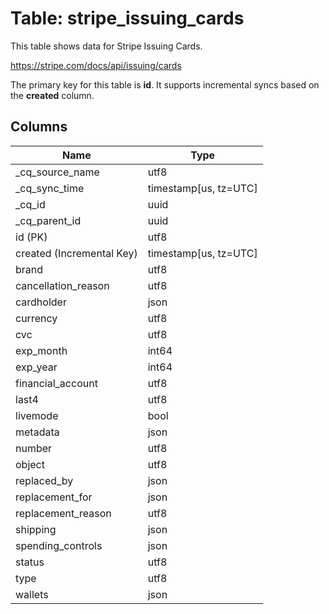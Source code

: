 # Table: stripe_issuing_cards

This table shows data for Stripe Issuing Cards.

https://stripe.com/docs/api/issuing/cards

The primary key for this table is **id**.
It supports incremental syncs based on the **created** column.

## Columns

| Name          | Type          |
| ------------- | ------------- |
|_cq_source_name|utf8|
|_cq_sync_time|timestamp[us, tz=UTC]|
|_cq_id|uuid|
|_cq_parent_id|uuid|
|id (PK)|utf8|
|created (Incremental Key)|timestamp[us, tz=UTC]|
|brand|utf8|
|cancellation_reason|utf8|
|cardholder|json|
|currency|utf8|
|cvc|utf8|
|exp_month|int64|
|exp_year|int64|
|financial_account|utf8|
|last4|utf8|
|livemode|bool|
|metadata|json|
|number|utf8|
|object|utf8|
|replaced_by|json|
|replacement_for|json|
|replacement_reason|utf8|
|shipping|json|
|spending_controls|json|
|status|utf8|
|type|utf8|
|wallets|json|